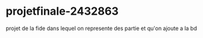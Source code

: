 # projetfinale-2432863
projet de la fide dans lequel on represente des partie et qu'on ajoute a la bd